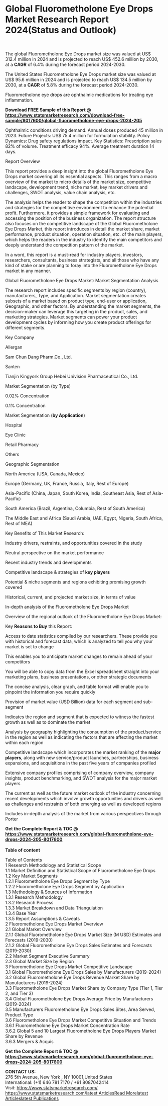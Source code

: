 <h1>Global Fluorometholone Eye Drops Market Research Report 2024(Status and Outlook)</h1><br/><p>The global Fluorometholone Eye Drops market size was valued at US$ 312.4 million in 2024 and is projected to reach US$ 452.6 million by 2030, at a <strong>CAGR</strong> of 6.4% during the forecast period 2024-2030.</p><p>The United States Fluorometholone Eye Drops market size was valued at US$ 95.6 million in 2024 and is projected to reach US$ 134.5 million by 2030, at a <strong>CAGR</strong> of 5.8% during the forecast period 2024-2030.</p><p>Fluorometholone eye drops are ophthalmic medications for treating eye inflammation.</p><p><strong>Download FREE Sample of this Report @ <a href="https://www.statsmarketresearch.com/download-free-sample/8017600/global-fluorometholone-eye-drops-2024-205">https://www.statsmarketresearch.com/download-free-sample/8017600/global-fluorometholone-eye-drops-2024-205</a></strong></p><p>Ophthalmic conditions driving demand. Annual doses produced 45 million in 2023. Future Projects: US$ 75.4 million for formulation stability. Policy Dynamics: Drug safety regulations impact. Key Statistics: Prescription sales 82% of volume. Treatment efficacy 94%. Average treatment duration 14 days.</p><p>Report Overview</p><p>This report provides a deep insight into the global Fluorometholone Eye Drops market covering all its essential aspects. This ranges from a macro overview of the market to micro details of the market size, competitive landscape, development trend, niche market, key market drivers and challenges, SWOT analysis, value chain analysis, etc.</p><p>The analysis helps the reader to shape the competition within the industries and strategies for the competitive environment to enhance the potential profit. Furthermore, it provides a simple framework for evaluating and accessing the position of the business organization. The report structure also focuses on the competitive landscape of the Global Fluorometholone Eye Drops Market, this report introduces in detail the market share, market performance, product situation, operation situation, etc. of the main players, which helps the readers in the industry to identify the main competitors and deeply understand the competition pattern of the market.</p><p>In a word, this report is a must-read for industry players, investors, researchers, consultants, business strategists, and all those who have any kind of stake or are planning to foray into the Fluorometholone Eye Drops market in any manner.</p><p>Global Fluorometholone Eye Drops Market: Market Segmentation Analysis</p><p>The research report includes specific segments by region (country), manufacturers, Type, and Application. Market segmentation creates subsets of a market based on product type, end-user or application, Geographic, and other factors. By understanding the market segments, the decision-maker can leverage this targeting in the product, sales, and marketing strategies. Market segments can power your product development cycles by informing how you create product offerings for different segments.</p><p>Key Company</p><p>Allergan</p><p>Sam Chun Dang Pharm.Co., Ltd.</p><p>Santen</p><p>Tianjin Kingyork Group Hebei Univision Pharmaceutical Co., Ltd.</p><p>Market Segmentation (by Type)</p><p>0.02% Concentration</p><p>0.1% Concentration</p><p>Market Segmentation (<strong>by Application</strong>)</p><p>Hospital</p><p>Eye Clinic</p><p>Retail Pharmacy</p><p>Others</p><p>Geographic Segmentation</p><p>North America (USA, Canada, Mexico)</p><p>Europe (Germany, UK, France, Russia, Italy, Rest of Europe)</p><p>Asia-Pacific (China, Japan, South Korea, India, Southeast Asia, Rest of Asia-Pacific)</p><p>South America (Brazil, Argentina, Columbia, Rest of South America)</p><p>The Middle East and Africa (Saudi Arabia, UAE, Egypt, Nigeria, South Africa, Rest of MEA)</p><p>Key Benefits of This Market Research:</p><p>Industry drivers, restraints, and opportunities covered in the study</p><p>Neutral perspective on the market performance</p><p>Recent industry trends and developments</p><p>Competitive landscape & strategies of <strong>key players</strong></p><p>Potential & niche segments and regions exhibiting promising growth covered</p><p>Historical, current, and projected market size, in terms of value</p><p>In-depth analysis of the Fluorometholone Eye Drops Market</p><p>Overview of the regional outlook of the Fluorometholone Eye Drops Market:</p><p>Key <strong>Reasons to Buy</strong> this Report:</p><p>Access to date statistics compiled by our researchers. These provide you with historical and forecast data, which is analyzed to tell you why your market is set to change</p><p>This enables you to anticipate market changes to remain ahead of your competitors</p><p>You will be able to copy data from the Excel spreadsheet straight into your marketing plans, business presentations, or other strategic documents</p><p>The concise analysis, clear graph, and table format will enable you to pinpoint the information you require quickly</p><p>Provision of market value (USD Billion) data for each segment and sub-segment</p><p>Indicates the region and segment that is expected to witness the fastest growth as well as to dominate the market</p><p>Analysis by geography highlighting the consumption of the product/service in the region as well as indicating the factors that are affecting the market within each region</p><p>Competitive landscape which incorporates the market ranking of the <strong>major players</strong>, along with new service/product launches, partnerships, business expansions, and acquisitions in the past five years of companies profiled</p><p>Extensive company profiles comprising of company overview, company insights, product benchmarking, and SWOT analysis for the major market players</p><p>The current as well as the future market outlook of the industry concerning recent developments which involve growth opportunities and drivers as well as challenges and restraints of both emerging as well as developed regions</p><p>Includes in-depth analysis of the market from various perspectives through Porter</p><div><b>Get the Complete Report & TOC @ <a href="https://www.statsmarketresearch.com/global-fluorometholone-eye-drops-2024-205-8017600">https://www.statsmarketresearch.com/global-fluorometholone-eye-drops-2024-205-8017600</a></b></div><br><b>Table of content</b><p>Table of Contents<br /> 1 Research Methodology and Statistical Scope<br /> 1.1 Market Definition and Statistical Scope of Fluorometholone Eye Drops<br /> 1.2 Key Market Segments<br /> 1.2.1 Fluorometholone Eye Drops Segment by Type<br /> 1.2.2 Fluorometholone Eye Drops Segment by Application<br /> 1.3 Methodology & Sources of Information<br /> 1.3.1 Research Methodology<br /> 1.3.2 Research Process<br /> 1.3.3 Market Breakdown and Data Triangulation<br /> 1.3.4 Base Year<br /> 1.3.5 Report Assumptions & Caveats<br /> 2 Fluorometholone Eye Drops Market Overview<br /> 2.1 Global Market Overview<br /> 2.1.1 Global Fluorometholone Eye Drops Market Size (M USD) Estimates and Forecasts (2019-2030)<br /> 2.1.2 Global Fluorometholone Eye Drops Sales Estimates and Forecasts (2019-2030)<br /> 2.2 Market Segment Executive Summary<br /> 2.3 Global Market Size by Region<br /> 3 Fluorometholone Eye Drops Market Competitive Landscape<br /> 3.1 Global Fluorometholone Eye Drops Sales by Manufacturers (2019-2024)<br /> 3.2 Global Fluorometholone Eye Drops Revenue Market Share by Manufacturers (2019-2024)<br /> 3.3 Fluorometholone Eye Drops Market Share by Company Type (Tier 1, Tier 2, and Tier 3)<br /> 3.4 Global Fluorometholone Eye Drops Average Price by Manufacturers (2019-2024)<br /> 3.5 Manufacturers Fluorometholone Eye Drops Sales Sites, Area Served, Product Type<br /> 3.6 Fluorometholone Eye Drops Market Competitive Situation and Trends<br /> 3.6.1 Fluorometholone Eye Drops Market Concentration Rate<br /> 3.6.2 Global 5 and 10 Largest Fluorometholone Eye Drops Players Market Share by Revenue<br /> 3.6.3 Mergers & Acquis<br><div><b>Get the Complete Report & TOC @ <a href="https://www.statsmarketresearch.com/global-fluorometholone-eye-drops-2024-205-8017600">https://www.statsmarketresearch.com/global-fluorometholone-eye-drops-2024-205-8017600</a></b></div></p> <b>CONTACT US:</b><br>276 5th Avenue, New York , NY 10001,United States<br>International: (+1) 646 781 7170 / +91 8087042414<br>Visit: <a href="https://www.statsmarketresearch.com/">https://www.statsmarketresearch.com/</a><br><a href="https://gyeongbokgung.com">https://www.statsmarketresearch.com/</a><a href="https://hallyeomaritime.com">latest Articles</a><a href="https://jingwansa.com">Read More</a><a href=https://nguoiviet.jp/">latest Articles</a><a href="https://www.intelmarketresearch.com/">latest Publications</a>